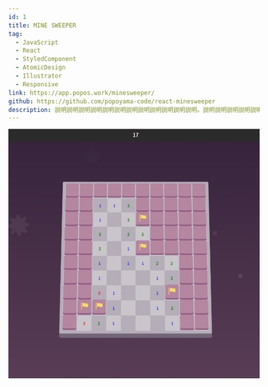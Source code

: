 ```yaml
---
id: 1
title: MINE SWEEPER
tag:
  - JavaScript
  - React
  - StyledComponent
  - AtomicDesign
  - Illustrator
  - Responsive
link: https://app.popos.work/minesweeper/
github: https://github.com/popoyama-code/react-minesweeper
description: 説明説明説明説明説明説明説明説明説明説明説明説明。説明説明説明説明説明説明説明、説明説明説明説明説明説明説明説明説明説明説明説明説明説明説明。説明説明説明説明説明説明。
---
```


![スクリーンショット](./screenshot1.png)
